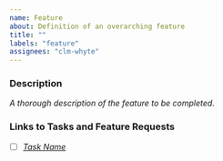 ```yaml
---
name: Feature
about: Definition of an overarching feature
title: ""
labels: "feature"
assignees: "clm-whyte"
---
```


### Description

*A thorough description of the feature to be completed.*

### Links to Tasks and Feature Requests

- [ ] [*Task Name*](https://github.com/clm-whyte/sudoku/projects/)
